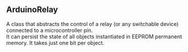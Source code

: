 ## ArduinoRelay
A class that abstracts the control of a relay (or any switchable device) connected to a microcontroller pin. <br/>
It can persist the state of all objects instantiated in EEPROM permanent memory. It takes just one bit per object.
